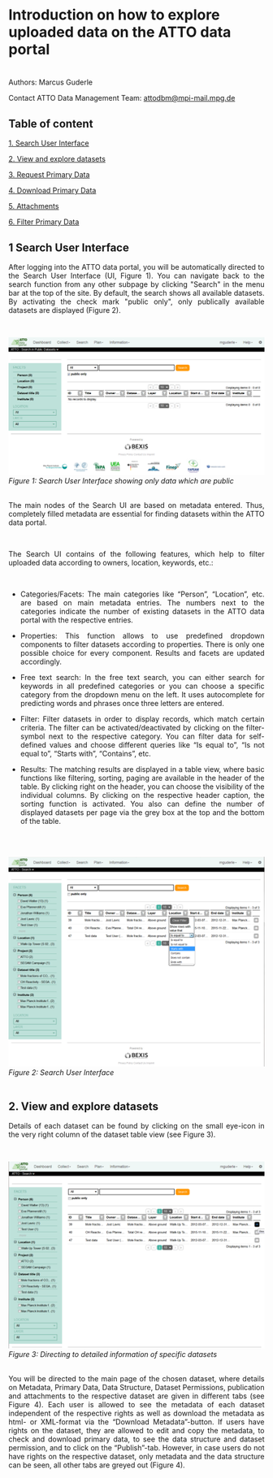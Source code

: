 # Introduction on how to explore uploaded data on the ATTO data portal

#

Authors: Marcus Guderle

Contact ATTO Data Management Team: <attodbm@mpi-mail.mpg.de>


## Table of content

[1. Search User Interface](#1-search-user-interface)

[2. View and explore datasets](#2-view-and-explore-datasets)

[3. Request Primary Data](#3-request-primary-data)

[4. Download Primary Data](#4-download-primary-data)

[5. Attachments](#5-attachments)

[6. Filter Primary Data](#6-filter-primary-data)


## 1 Search User Interface

<p align="justify">
After logging into the ATTO data portal, you will be automatically directed to the Search User Interface (UI, Figure 1). You can navigate back to the search function from any other subpage by clicking "Search" in the menu bar at the top of the site. By default, the search shows all available datasets. By activating the check mark "public only", only publically available datasets are displayed (Figure 2).
</p>
<br>

![](https://github.com/ATTODataPortal/Documents/blob/e9874074da2d9d6e2c3d7a853bafbe443bc1eb40/images_upload/image_explore1.png?raw=true)*Figure 1: Search User Interface showing only data which are public*
<br>
<br>

<p align="justify">
The main nodes of the Search UI are based on metadata entered. Thus, completely filled metadata are essential for finding datasets within the ATTO data portal.
</p>
<br>
<p align="justify">
The Search UI contains of the following features, which help to filter uploaded data according to owners, location, keywords, etc.:
</p>
<br>

- <p align="justify">Categories/Facets: The main categories like “Person”, “Location”, etc. are based on main metadata entries. The numbers next to the categories indicate the number of existing datasets in the ATTO data portal with the respective entries.</p>

- <p align="justify">Properties: This function allows to use predefined dropdown components to filter datasets according to properties. There is only one possible choice for every component. Results and facets are updated accordingly.</p>

- <p align="justify">Free text search: In the free text search, you can either search for keywords in all predefined categories or you can choose a specific category from the dropdown menu on the left. It uses autocomplete for predicting words and phrases once three letters are entered.</p>

- <p align="justify">Filter: Filter datasets in order to display records, which match certain criteria. The filter can be activated/deactivated by clicking on the filter-symbol next to the respective category. You can filter data for self-defined values and choose different queries like “Is equal to”, “Is not equal to”, “Starts with”, “Contains”, etc.</p>

- <p align="justify">Results: The matching results are displayed in a table view, where basic functions like filtering, sorting, paging are available in the header of the table. By clicking right on the header, you can choose the visibility of the individual columns. By clicking on the respective header caption, the sorting function is activated. You also can define the number of displayed datasets per page via the grey box at the top and the bottom of the table.</p>
<br>
<br>

![](https://github.com/ATTODataPortal/Documents/blob/e9874074da2d9d6e2c3d7a853bafbe443bc1eb40/images_upload/image_explore3.png?raw=true)*Figure 2: Search User Interface*
<br>
<br>

## 2. View and explore datasets

<p align="justify">
Details of each dataset can be found by clicking on the small eye-icon in the very right column of the dataset table view (see Figure 3).
</p>
<br>

![](https://github.com/ATTODataPortal/Documents/blob/df50ecb1035772b78fd33f0f08664019684ab9fc/images_upload/image_explore4.png?raw=true)*Figure 3: Directing to detailed information of specific datasets*
<br>
<br>

<p align="justify">
You will be directed to the main page of the chosen dataset, where details on Metadata, Primary Data, Data Structure, Dataset Permissions, publication and attachments to the respective dataset are given in different tabs (see Figure 4). Each user is allowed to see the metadata of each dataset independent of the respective rights as well as download the metadata as html- or XML-format via the “Download Metadata”-button. If users have rights on the dataset, they are allowed to edit and copy the metadata, to check and download primary data, to see the data structure and dataset permission, and to click on the “Publish”-tab. However, in case users do not have rights on the respective dataset, only metadata and the data structure can be seen, all other tabs are greyed out (Figure 4).
</p>
<br>

